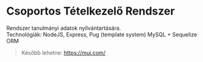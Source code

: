 # Csoportos Tételkezelő Rendszer
Rendszer tanulmányi adatok nyílvántartására.  
Technológiák: NodeJS, Express, Pug (template system) MySQL + Sequelize ORM
> Később lehetne: https://mui.com/
